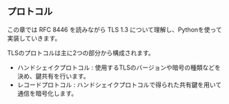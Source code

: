 
## プロトコル

この章では RFC 8446 を読みながら TLS 1.3 について理解し、Pythonを使って実装していきます。

TLSのプロトコルは主に2つの部分から構成されます。

- ハンドシェイクプロトコル : 使用するTLSのバージョンや暗号の種類などを決め、鍵共有を行います。
- レコードプロトコル : ハンドシェイクプロトコルで得られた共有鍵を用いて通信を暗号化します。
